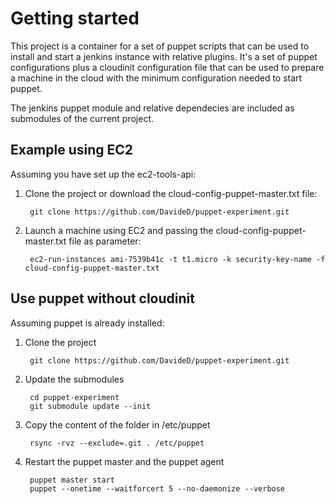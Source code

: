 # Getting started
This project is a container for a set of puppet scripts that can be used to install and start a jenkins instance with relative plugins.
It's a set of puppet configurations plus a cloudinit configuration file that can be used to prepare a machine in the cloud with the minimum configuration needed to start puppet.

The jenkins puppet module and relative dependecies are included as submodules of the current project.

## Example using EC2
Assuming you have set up the ec2-tools-api:

1. Clone the project or download the cloud-config-puppet-master.txt file:

        git clone https://github.com/DavideD/puppet-experiment.git

2. Launch a machine using EC2 and passing the cloud-config-puppet-master.txt file as parameter:

        ec2-run-instances ami-7539b41c -t t1.micro -k security-key-name -f cloud-config-puppet-master.txt

## Use puppet without cloudinit
Assuming puppet is already installed:

1. Clone the project

        git clone https://github.com/DavideD/puppet-experiment.git

2. Update the submodules

        cd puppet-experiment
        git submodule update --init

3. Copy the content of the folder in /etc/puppet

        rsync -rvz --exclude=.git . /etc/puppet

4. Restart the puppet master and the puppet agent

        puppet master start
        puppet --onetime --waitforcert 5 --no-daemonize --verbose
